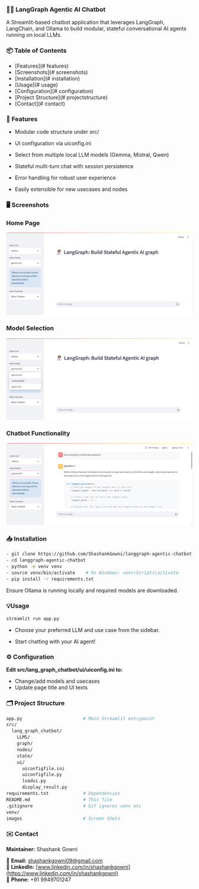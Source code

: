 ### 🧑‍🚀 LangGraph Agentic AI Chatbot

A Streamlit-based chatbot application that leverages LangGraph, LangChain, and Ollama to build modular, stateful conversational AI agents running on local LLMs.


### 📦 Table of Contents

- [Features](# features)
- [Screenshots](# screenshots)
- [Installation](# installation)
- [Usage](# usage)
- [Configuration](# configuration)
- [Project Structure](# projectstructure)
- [Contact](# contact)


### 🚀 Features

- Modular code structure under src/

- UI configuration via uiconfig.ini

- Select from multiple local LLM models (Gemma, Mistral, Qwen)

- Stateful multi-turn chat with session persistence

- Error handling for robust user experience

- Easily extensible for new usecases and nodes

### 🖥️ Screenshots

### Home Page
![Home Page Screenshot](images/HomePage_Screenshot.png)

### Model Selection
![Model Selection Screenshot](images/ModelSelection_Screenshot.png)

### Chatbot Functionality
![Chatbot Functionality Screenshot](images/ChatbotFunctionality_Screenshot.png)


### 📥 Installation

```bash
- git clone https://github.com/ShashankGowni/langgraph-agentic-chatbot.git
- cd langgraph-agentic-chatbot
- python -m venv venv
- source venv/bin/activate    # On Windows: venv\Scripts\activate
- pip install -r requirements.txt
```
Ensure Ollama is running locally and required models are downloaded.

### 💡Usage

```bash
streamlit run app.py
```

- Choose your preferred LLM and use case from the sidebar.

- Start chatting with your AI agent!

### ⚙️ Configuration

**Edit src/lang_graph_chatbot/ui/uiconfig.ini to:**

- Change/add models and usecases
- Update page title and UI texts

### 🗂️ Project Structure

```bash
app.py                       # Main Streamlit entrypoint
src/
  lang_graph_chatbot/
    LLMS/
    graph/
    nodes/
    state/
    ui/
      uiconfigfile.ini
      uiconfigfile.py
      loadui.py
      display_result.py
requirements.txt             # Dependencies
README.md                    # This file
.gitignore                   # Git ignores venv etc
venv/   
images                       # Screen Shots 
```
### ✉️ Contact

**Maintainer:** Shashank Gowni

📧 **Email:** [shashankgowni09@gmail.com](mailto:shashankgowni09@gmail.com)  
💼 **LinkedIn:** [www.linkedin.com/in/shashankgowni](https://www.linkedin.com/in/shashankgowni)  
📳 **Phone:** +91 9949701247
